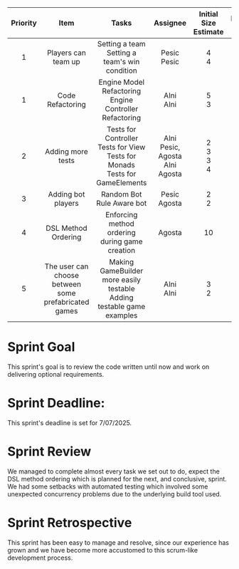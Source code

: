 
| Priority |                         Item                         |                                          Tasks                                          |                  Assignee                  | Initial Size Estimate |        Day 1        |        Day 2         |        Day 3        |        Day 4        |        Day 5        |        Day 6        |        Day 7        |
|:--------:|:----------------------------------------------------:|:---------------------------------------------------------------------------------------:|:------------------------------------------:|:---------------------:|:-------------------:|:--------------------:|:-------------------:|:-------------------:|:-------------------:|:-------------------:|:-------------------:|
|    1     |                 Players can team up                  |                    Setting a team<br/>Setting a team's win condition                    |              Pesic<br/>Pesic               |        4<br/>4        |       0<br/>0       |       /<br/>/        |       /<br/>/       |       /<br/>/       |       /<br/>/       |       /<br/>/       |       /<br/>/       |
|    1     |                   Code Refactoring                   |               Engine Model Refactoring<br/>Engine Controller Refactoring                |               Alni<br/>Alni                |        5<br/>3        |       4<br/>3       |       0<br/>0        |       /<br/>/       |       /<br/>/       |       /<br/>/       |       /<br/>/       |       /<br/>/       |
|    2     |                  Adding more tests                   | Tests for Controller<br/>Tests for View<br/>Tests for Monads<br/>Tests for GameElements | Alni<br/>Pesic, Agosta<br/>Alni<br/>Agosta |  2<br/>3<br/>3<br/>4  | 2<br/>3<br/>3<br/>4 | 2<br/>3<br/>3<br/>4  | 0<br/>1<br/>3<br/>4 | /<br/>0<br/>0<br/>2 | /<br/>/<br/>/<br/>0 | /<br/>/<br/>/<br/>/ | /<br/>/<br/>/<br/>/ |
|    3     |                  Adding bot players                  |                              Random Bot<br/>Rule Aware bot                              |              Pesic<br/>Agosta              |        2<br/>2        |       2<br/>2       |       0<br/>2        |       /<br/>0       |       /<br/>/       |       /<br/>/       |       /<br/>/       |       /<br/>/       |
|    4     |                 DSL Method Ordering                  |                     Enforcing method ordering during game creation                      |                   Agosta                   |          10           |         10          |          10          |         10          |         10          |         10          |          8          |          8          |
|    5     | The user can choose between some prefabricated games |        Making GameBuilder more easily testable<br/>Adding testable game examples        |               Alni<br/>Alni                |        3<br/>2        |       3<br/>2       |       3<br/>2        |       3<br/>2       |       2<br/>2       |       0<br/>0       |       /<br/>/       |       /<br/>/       |

# Sprint Goal
This sprint's goal is to review the code written until now and work on delivering optional requirements. 

# Sprint Deadline:
This sprint's deadline is set for 7/07/2025.

# Sprint Review
We managed to complete almost every task we set out to do, expect the DSL method ordering which is planned for the next, and conclusive, sprint.
We had some setbacks with automated testing which involved some unexpected concurrency problems due to the underlying build tool used.

# Sprint Retrospective
This sprint has been easy to manage and resolve, since our experience has grown and we have become more accustomed to this scrum-like development process.